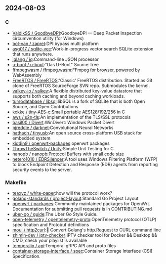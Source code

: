 ## 2024-08-03

### C

* [ValdikSS / GoodbyeDPI](https://github.com/ValdikSS/GoodbyeDPI):GoodbyeDPI — Deep Packet Inspection circumvention utility (for Windows)
* [bol-van / zapret](https://github.com/bol-van/zapret):DPI bypass multi platform
* [asg017 / sqlite-vec](https://github.com/asg017/sqlite-vec):Work-in-progress vector search SQLite extension that runs anywhere.
* [jqlang / jq](https://github.com/jqlang/jq):Command-line JSON processor
* [u-boot / u-boot](https://github.com/u-boot/u-boot):"Das U-Boot" Source Tree
* [ffmpegwasm / ffmpeg.wasm](https://github.com/ffmpegwasm/ffmpeg.wasm):FFmpeg for browser, powered by WebAssembly
* [FreeRTOS / FreeRTOS](https://github.com/FreeRTOS/FreeRTOS):'Classic' FreeRTOS distribution. Started as Git clone of FreeRTOS SourceForge SVN repo. Submodules the kernel.
* [valkey-io / valkey](https://github.com/valkey-io/valkey):A flexible distributed key-value datastore that supports both caching and beyond caching workloads.
* [tursodatabase / libsql](https://github.com/tursodatabase/libsql):libSQL is a fork of SQLite that is both Open Source, and Open Contributions.
* [kokke / tiny-AES-c](https://github.com/kokke/tiny-AES-c):Small portable AES128/192/256 in C
* [aws / s2n-tls](https://github.com/aws/s2n-tls):An implementation of the TLS/SSL protocols
* [basil00 / Divert](https://github.com/basil00/Divert):WinDivert: Windows Packet Divert
* [pjreddie / darknet](https://github.com/pjreddie/darknet):Convolutional Neural Networks
* [hathach / tinyusb](https://github.com/hathach/tinyusb):An open source cross-platform USB stack for embedded system
* [kiddin9 / openwrt-packages](https://github.com/kiddin9/openwrt-packages):openwrt packages
* [ThrowTheSwitch / Unity](https://github.com/ThrowTheSwitch/Unity):Simple Unit Testing for C
* [nanopb / nanopb](https://github.com/nanopb/nanopb):Protocol Buffers with small code size
* [netero1010 / EDRSilencer](https://github.com/netero1010/EDRSilencer):A tool uses Windows Filtering Platform (WFP) to block Endpoint Detection and Response (EDR) agents from reporting security events to the server.

### Makefile

* [teaxyz / white-paper](https://github.com/teaxyz/white-paper):how will the protocol work?
* [golang-standards / project-layout](https://github.com/golang-standards/project-layout):Standard Go Project Layout
* [openwrt / packages](https://github.com/openwrt/packages):Community maintained packages for OpenWrt. Documentation for submitting pull requests is in CONTRIBUTING.md
* [uber-go / guide](https://github.com/uber-go/guide):The Uber Go Style Guide.
* [open-telemetry / opentelemetry-proto](https://github.com/open-telemetry/opentelemetry-proto):OpenTelemetry protocol (OTLP) specification and Protobuf definitions
* [moul / http2curl](https://github.com/moul/http2curl):📐 Convert Golang's http.Request to CURL command line
* [zhimin-dev / iptv-checker](https://github.com/zhimin-dev/iptv-checker):IPTV checker tool for Docker && Desktop && CMD, check your playlist is available
* [temporalio / api](https://github.com/temporalio/api):Temporal gRPC API and proto files
* [container-storage-interface / spec](https://github.com/container-storage-interface/spec):Container Storage Interface (CSI) Specification.

